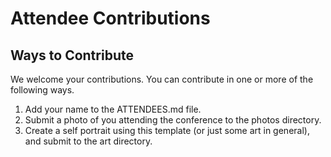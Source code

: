 # Attendee Contributions

## Ways to Contribute

We welcome your contributions. You can contribute in one or more of the following ways.

1. Add your name to the ATTENDEES.md file.
2. Submit a photo of you attending the conference to the photos directory.
3. Create a self portrait using this template (or just some art in general), and submit to the art directory.
